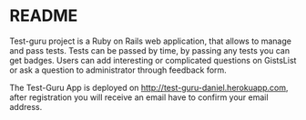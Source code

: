 # README

Test-guru project is a Ruby on Rails web application, that allows to manage and pass tests.
Tests can be passed by time, by passing any tests you can get badges.
Users can add interesting or complicated questions on GistsList or ask a question to administrator through feedback form.

The Test-Guru App is deployed on http://test-guru-daniel.herokuapp.com, after registration you will receive an email have to confirm your email address.
